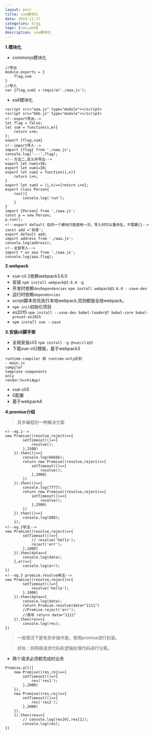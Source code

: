 ```yaml
---
layout: post
title: vue模块化
date: 2019-11-27
categories: blog
tags: [vue,web]
description: vue模块化
---
```



**1.模块化**

- commonjs模块化
```
//导出
module.exports = {
    flag,sum
}
//导入
var {flag,sum} = require('./aaa,js');
```

- es6模块化

```
<script src="aaa.js" type="module"></script>
<script src="bbb.js" type="module"></script>
<!--export导出-->
let flag = false;
let sum = function(s,m){
    return s+m;
};
export {flag,sum}
<!--import导入-->
import {flag} from './aaa.js';
console.log('---',flag);
<!--方法二,定义并导出-->
export let num1=30;
export let num1=30;
export let sum2 = function(i,n){
    return i+n;
}
export let sum3 = (i,n)=>{return i+n};
export class Person{
    run(){
        console.log('run');
    }
}
import {Person} from './aaa.js';
const p = new Person;
p.run();
<!--export default 在同一个模块只能使用一次，导入时可以重命名，不需要{}-->
const add ='背景';
export default add;
import address from './aaa.js';
console.log(address);
<!--全部导入-->
import * as aaa from './aaa.js';
console.log(aaa.flag);
```
**2.webpack**

- vue-cli 2依赖webpack3.6.0
- 安装 `npm install webpack@3.6.0 -g`
- 开发时依赖`devDependencies` `npm install webpack@3.6.0 --save-dev`
- 运行时依赖`dependencies`
- script脚本优先执行本地webpack,否则都是全局webpack。
- `npm init`初始化项目
- es2015 `npm install --save-dev babel-loader@7 babel-core babel-preset-es2015`
- `npm install vue --save`



**3.安装cli脚手架**

- 全局安装cli3 `npm install -g @vue/cli@3`
- 下载vue-cli2模板，基于webpack3

```
runtime-compiler 和 runtime-only区别
- main.js
compiler
template components
only
render:h=>h(App)
```
- vue-cli3 
- 0配置 
- 基于webpack4

**4.promise介绍**

> 异步编程的一种解决方案

```
<!--eg.1-->
new Promise((resolve,reject)=>{
        setTimeout(()=>{
            resolve();
        },1500)
    }).then(()=>{
        console.log(66666);
        return new Promise((resolve,reject)=>{
            setTimeout(()=>{
                resolve();
            },2000)
        })
    }).then(()=>{
        console.log(7777);
        return new Promise((resolve,reject)=>{
            setTimeout(()=>{
                resolve();
            },2500)
        })
    }).then(()=>{
        console.log(888);
    });
<!--eg.2写法-->
new Promise((resolve,reject)=>{
        setTimeout(()=>{
            // resolve('hello');
            reject('err');
        },1000)
    }).then(data=>{
        console.log(data);
    },err=>{
        console.log(err);
})
<!--eg.3 promise.resolve用法-->
new Promise((resolve,reject)=>{
        setTimeout(()=>{
            resolve('hello');
        },1000)
    }).then(data=>{
        console.log(data);
        return Promise.resolve(data+"1111")
        //Promise.reject('err');
        //简写 return data+"1111"
    }).then(res=>{
        console.log(res);
})
```

> 一般情况下是有异步操作是，使用promise进行封装。

> 好处：将网络请求代码和逻辑处理代码进行分离。

- 两个请求必须都完成的业务

```
Promise.all([
    new Promise((res,rej)=>{
        setTimeout(()=>{
            res('res1');
        },2000)
    }),
    new Promise((res,rej)=>{
        setTimeout(()=>{
            res('res2');
        },2000)
    }),
    ]).then(res=>{
        // console.log(res[0],res[1]);
        console.log(res);
})

```
